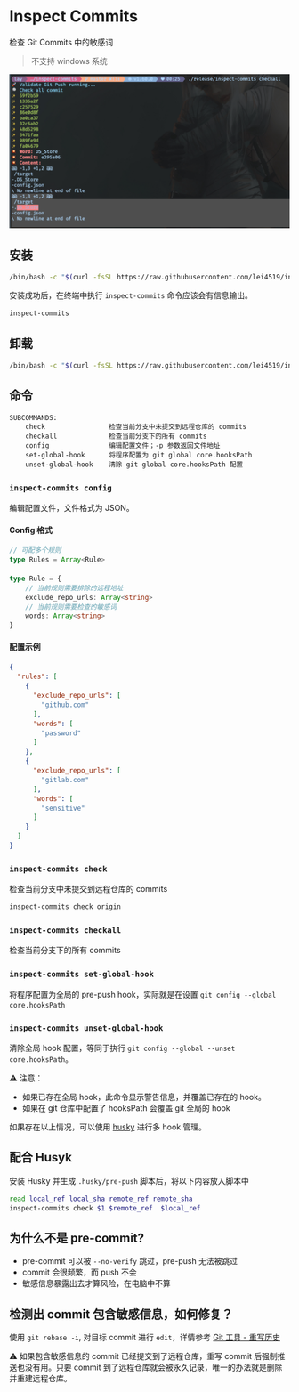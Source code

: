 # Inspect Commits

检查 Git Commits 中的敏感词

> 不支持 windows 系统

![](https://raw.githubusercontent.com/lei4519/picture-bed/main/images6B1F78A6-4351-432D-AD8A-A7C47AC5BF36.png)

## 安装

```sh
/bin/bash -c "$(curl -fsSL https://raw.githubusercontent.com/lei4519/inspect-commits/main/scripts/install)"
```

安装成功后，在终端中执行 `inspect-commits` 命令应该会有信息输出。
```sh
inspect-commits
```

## 卸载

```sh
/bin/bash -c "$(curl -fsSL https://raw.githubusercontent.com/lei4519/inspect-commits/main/scripts/uninstall)"
```

## 命令

```sh
SUBCOMMANDS:
    check                检查当前分支中未提交到远程仓库的 commits
    checkall             检查当前分支下的所有 commits
    config               编辑配置文件；-p 参数返回文件地址
    set-global-hook      将程序配置为 git global core.hooksPath
    unset-global-hook    清除 git global core.hooksPath 配置
```

### `inspect-commits config`
编辑配置文件，文件格式为 JSON。

#### Config 格式
```ts
// 可配多个规则
type Rules = Array<Rule>

type Rule = {
	// 当前规则需要排除的远程地址
	exclude_repo_urls: Array<string>
	// 当前规则需要检查的敏感词
	words: Array<string>
}
```

#### 配置示例
```json
{
  "rules": [
    {
      "exclude_repo_urls": [
        "github.com"
      ],
      "words": [
        "password"
      ]
    },
    {
      "exclude_repo_urls": [
        "gitlab.com"
      ],
      "words": [
        "sensitive"
      ]
    }
  ]
}
```

### `inspect-commits check`
检查当前分支中未提交到远程仓库的 commits

```sh
inspect-commits check origin
```

### `inspect-commits checkall`
检查当前分支下的所有 commits

### `inspect-commits set-global-hook`
将程序配置为全局的 pre-push hook，实际就是在设置 `git config --global core.hooksPath`

### `inspect-commits unset-global-hook`
清除全局 hook 配置，等同于执行 `git config --global --unset core.hooksPath`。

⚠️ 注意：
- 如果已存在全局 hook，此命令显示警告信息，并覆盖已存在的 hook。
- 如果在 git 仓库中配置了 hooksPath 会覆盖 git 全局的 hook

如果存在以上情况，可以使用 [husky](https://github.com/typicode/husky) 进行多 hook 管理。

## 配合 Husyk

安装 Husky 并生成 `.husky/pre-push` 脚本后，将以下内容放入脚本中

```sh
read local_ref local_sha remote_ref remote_sha
inspect-commits check $1 $remote_ref  $local_ref
```


## 为什么不是 pre-commit?

- pre-commit 可以被 `--no-verify` 跳过，pre-push 无法被跳过
- commit 会很频繁，而 push 不会
- 敏感信息暴露出去才算风险，在电脑中不算

## 检测出 commit 包含敏感信息，如何修复？

使用 `git rebase -i`, 对目标 commit 进行 `edit`，详情参考 [Git 工具 - 重写历史](https://git-scm.com/book/zh/v2/Git-%E5%B7%A5%E5%85%B7-%E9%87%8D%E5%86%99%E5%8E%86%E5%8F%B2)

⚠️  如果包含敏感信息的 commit 已经提交到了远程仓库，重写 commit 后强制推送也没有用。只要 commit 到了远程仓库就会被永久记录，唯一的办法就是删除并重建远程仓库。
